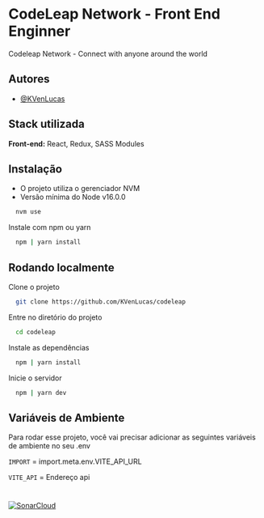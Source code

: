 
# CodeLeap Network - Front End Enginner
 
 Codeleap Network - Connect with anyone around the world

## Autores

- [@KVenLucas](https://github.com/KVenLucas)

## Stack utilizada

**Front-end:** React, Redux, SASS Modules

## Instalação

* O projeto utiliza o gerenciador NVM 
* Versão mínima do Node v16.0.0

```bash
  nvm use
```


Instale com npm ou yarn 
```bash
  npm | yarn install
```
    
## Rodando localmente

Clone o projeto

```bash
  git clone https://github.com/KVenLucas/codeleap
```

Entre no diretório do projeto

```bash
  cd codeleap
```

Instale as dependências

```bash
  npm | yarn install
```

Inicie o servidor

```bash
  npm | yarn dev
```


## Variáveis de Ambiente

Para rodar esse projeto, você vai precisar adicionar as seguintes variáveis de ambiente no seu .env


`IMPORT` = import.meta.env.VITE_API_URL

`VITE_API` = Endereço api

#

[![SonarCloud](https://sonarcloud.io/images/project_badges/sonarcloud-black.svg)](https://sonarcloud.io/summary/new_code?id=KVenLucas_codeleap)



